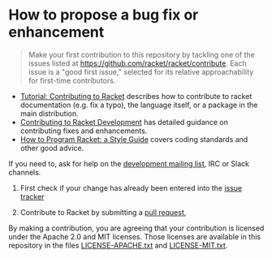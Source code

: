 # How to propose a bug fix or enhancement

> Make your first contribution to this repository by tackling one of the issues listed at <https://github.com/racket/racket/contribute>. Each issue is a "good first issue," selected for its relative approachability for first-time contributors.

* [Tutorial: Contributing to Racket](https://blog.racket-lang.org/2017/09/tutorial-contributing-to-racket.html) describes how to contribute to racket documentation (e.g. fix a typo), the language itself, or a package in the main distribution.
* [Contributing to Racket Development](https://docs.racket-lang.org/racket-build-guide/contribute.html) has detailed guidance on contributing fixes and enhancements.
* [How to Program Racket: a Style Guide](https://docs.racket-lang.org/style) covers coding standards and other good advice.

If you need to, ask for help on the [development mailing list](https://lists.racket-lang.org), IRC or Slack channels.

1. First check if your change has already been entered into the [issue tracker](https://github.com/racket/racket/issues)

1. Contribute to Racket by submitting a [pull request](https://github.com/racket/racket/pulls),

By making a contribution, you are agreeing that your contribution is
licensed under the Apache 2.0 and MIT licenses. Those
licenses are available in this repository in the files
[LICENSE-APACHE.txt](https://github.com/racket/racket/blob/master/racket/src/LICENSE-APACHE.txt) and
[LICENSE-MIT.txt](https://github.com/racket/racket/blob/master/racket/src/LICENSE-MIT.txtt).
